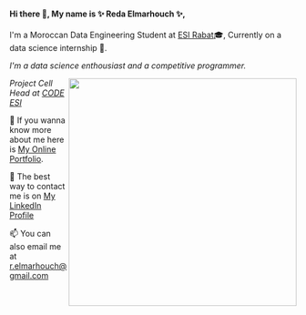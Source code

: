 [](https://visitor-badge.glitch.me/badge?page_id=RedaElmar.RedaElmar)

#### Hi there 👋, My name is ✨ Reda Elmarhouch ✨,

I'm a Moroccan Data Engineering Student at [ESI Rabat](http://www.esi.ac.ma/)🎓, Currently on a data science internship  🔭.

*I'm a data science enthousiast and a competitive programmer.*
<p>
  <img width="400" align='right' src="https://github-readme-stats.vercel.app/api?username=RedaElmar&show_icons=true&hide_border=true"></a>
</p>


*Project Cell Head at [CODE ESI](https://github.com/CODE-ESI)*

🤔 If you wanna know more about me here is [My Online Portfolio](https://reda-elmarhouch.ml/).

💬 The best way to contact me is on [My LinkedIn Profile](https://www.linkedin.com/in/reda-elmarhouch/)

📫 You can also email me at [r.elmarhouch@gmail.com](mailto:r.el.mar817991@gmail.com)


